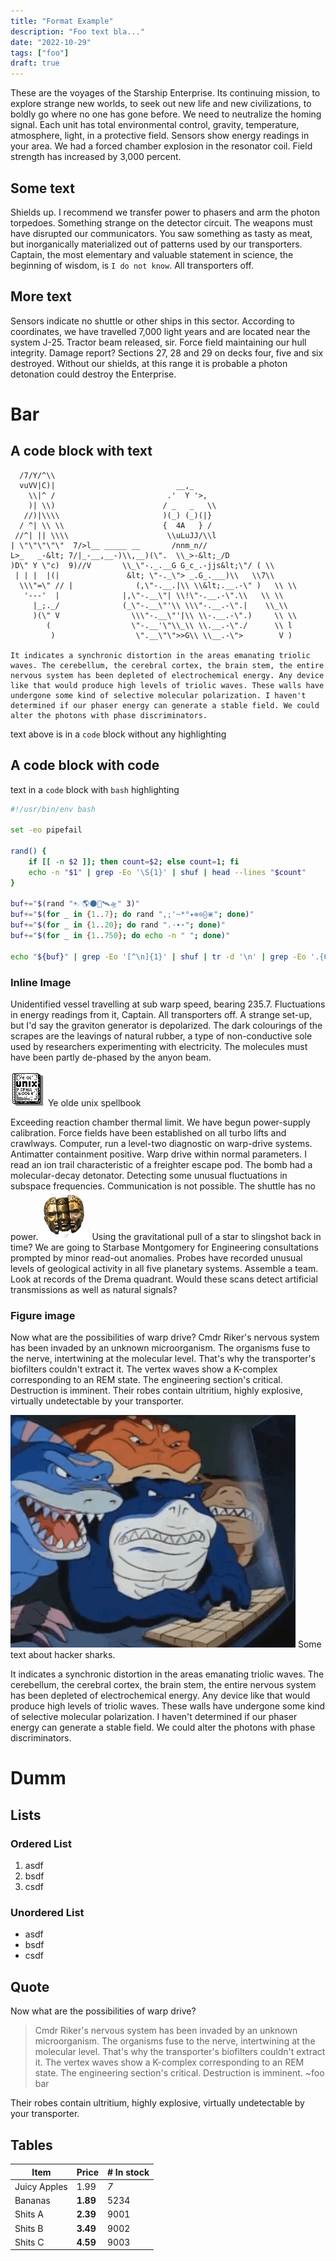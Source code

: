 ```yaml
---
title: "Format Example"
description: "Foo text bla..."
date: "2022-10-29"
tags: ["foo"]
draft: true
---
```


These are the voyages of the Starship Enterprise. Its continuing mission, to explore strange new worlds, to seek out new
life and new civilizations, to boldly go where no one has gone before. We need to neutralize the homing signal. Each
unit has total environmental control, gravity, temperature, atmosphere, light, in a protective field. Sensors show
energy readings in your area. We had a forced chamber explosion in the resonator coil. Field strength has increased by
3,000 percent.

## Some text

Shields up. I recommend we transfer power to phasers and arm the photon torpedoes. Something strange on the detector
circuit. The weapons must have disrupted our communicators. You saw something as tasty as meat, but inorganically
materialized out of patterns used by our transporters. Captain, the most elementary and valuable statement in science,
the beginning of wisdom, is `I do not know`. All transporters off.

## More text

Sensors indicate no shuttle or other ships in this sector. According to coordinates, we have travelled 7,000 light years
and are located near the system J-25. Tractor beam released, sir. Force field maintaining our hull integrity. Damage
report? Sections 27, 28 and 29 on decks four, five and six destroyed. Without our shields, at this range it is probable
a photon detonation could destroy the Enterprise.

# Bar

## A code block with text

```
  /7/Y/^\\
  vuVV|C)|                           __,_
    \\|^ /                         .'  Y '>,
    )| \\)                        / _   _   \\
   //)|\\\\                       )(_) (_)(|}
  / ^| \\ \\                      {  4A   } /
 //^| || \\\\                      \\uLuJJ/\\l
| \"\"\"\"\"  7/>l__ _____ __       /nnm_n//
L>_   _-&lt; 7/|_-__,__-)\\,__)(\".  \\_>-&lt;_/D
)D\" Y \"c)  9)//V       \\_\"-._.__G G_c_.-jjs&lt;\"/ ( \\
 | | |  |(|               &lt; \"-._\"> _.G_.___)\\   \\7\\
  \\\"=\" // |              (,\"-.__.|\\ \\&lt;.__.-\" )   \\ \\
   '---'  |              |,\"-.__\"| \\!\"-.__.-\".\\   \\ \\
     |_;._/              (_\"-.__\"'\\ \\\"-.__.-\".|    \\_\\
     )(\" V                \\\"-.__\"'|\\ \\-.__.-\".)     \\ \\
        (                  \"-.__'\"\\_\\ \\.__.-\"./      \\ l
         )                  \".__\"\">>G\\ \\__.-\">        V )

It indicates a synchronic distortion in the areas emanating triolic waves. The cerebellum, the cerebral cortex, the brain stem, the entire nervous system has been depleted of electrochemical energy. Any device like that would produce high levels of triolic waves. These walls have undergone some kind of selective molecular polarization. I haven't determined if our phaser energy can generate a stable field. We could alter the photons with phase discriminators.
```

text above is in a `code` block without any highlighting

## A code block with code

text in a `code` block with `bash` highlighting

```bash
#!/usr/bin/env bash

set -eo pipefail

rand() {
    if [[ -n $2 ]]; then count=$2; else count=1; fi
    echo -n "$1" | grep -Eo '\S{1}' | shuf | head --lines "$count"
}

buf+="$(rand "☀☄🌎🌑🚀🛰🛸" 3)"
buf+="$(for _ in {1..7}; do rand ",;'~*°✦⊚⊙⨀⋇"; done)"
buf+="$(for _ in {1..20}; do rand ".⋅∙⋆"; done)"
buf+="$(for _ in {1..750}; do echo -n " "; done)"

echo "${buf}" | grep -Eo '[^\n]{1}' | shuf | tr -d '\n' | grep -Eo '.{60}'
```

### Inline Image

Unidentified vessel travelling at sub warp speed, bearing 235.7. Fluctuations in energy readings from it, Captain. All
transporters off. A strange set-up, but I'd say the graviton generator is depolarized. The dark colourings of the
scrapes are the leavings of natural rubber, a type of non-conductive sole used by researchers experimenting with
electricity. The molecules must have been partly de-phased by the anyon beam.

![unix spellbook](/assets/man.gif)
Ye olde unix spellbook

Exceeding reaction chamber thermal limit. We have begun power-supply calibration. Force fields have been established on
all turbo lifts and crawlways. Computer, run a level-two diagnostic on warp-drive systems. Antimatter containment
positive. Warp drive within normal parameters. I read an ion trail characteristic of a freighter escape pod. The bomb
had a molecular-decay detonator. Detecting some unusual fluctuations in subspace frequencies. Communication is not
possible. The shuttle has no power. ![inline image](/assets/chaos.webp) Using the gravitational pull of a star to slingshot
back in time? We are going to Starbase Montgomery for Engineering consultations prompted by minor read-out anomalies.
Probes have recorded unusual levels of geological activity in all five planetary systems. Assemble a team. Look at
records of the Drema quadrant. Would these scans detect artificial transmissions as well as natural signals?

### Figure image

Now what are the possibilities of warp drive? Cmdr Riker's nervous system has been invaded by an unknown microorganism.
The organisms fuse to the nerve, intertwining at the molecular level. That's why the transporter's biofilters couldn't
extract it. The vertex waves show a K-complex corresponding to an REM state. The engineering section's critical.
Destruction is imminent. Their robes contain ultritium, highly explosive, virtually undetectable by your transporter.

![sharks](/assets/sharks.gif)
Some text about hacker sharks.

It indicates a synchronic distortion in the areas emanating triolic waves. The cerebellum, the cerebral cortex, the
brain stem, the entire nervous system has been depleted of electrochemical energy. Any device like that would produce
high levels of triolic waves. These walls have undergone some kind of selective molecular polarization. I haven't
determined if our phaser energy can generate a stable field. We could alter the photons with phase discriminators.

# Dumm

## Lists

### Ordered List

1. asdf
2. bsdf
3. csdf

### Unordered List

- asdf
- bsdf
- csdf

## Quote

Now what are the possibilities of warp drive?

> Cmdr Riker's nervous system has been invaded by an unknown microorganism. The organisms fuse to the nerve,
> intertwining at the molecular level. That's why the transporter's biofilters couldn't extract it. The vertex waves
> show
> a K-complex corresponding to an REM state. The engineering section's critical. Destruction is imminent. ~foo bar

Their robes contain ultritium, highly explosive, virtually undetectable by your transporter.

## Tables

| Item         | Price    | # In stock |
|--------------|----------|------------|
| Juicy Apples | 1.99     | *7*        |
| Bananas      | **1.89** | 5234       |
| Shits A      | **2.39** | 9001       |
| Shits B      | **3.49** | 9002       |
| Shits C      | **4.59** | 9003       |
